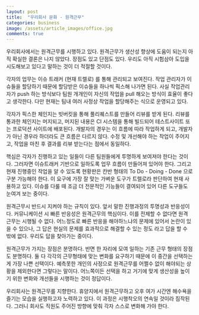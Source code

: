 ```yaml
---
layout: post
title:  "우리회사 문화 - 원격근무"
categories: business
image: /assets/article_images/office.jpg
comments: true
---
```


우리회사에서는 원격근무를 시행하고 있다. 원격근무가 생산성 향상에 도움이 되는지 아직 확실한 결론은 나지 않았다. 장점도 있고 단점도 있다. 우리도 아직 시험삼아 도입을 시도해보고 있다고 말하는 것이 더 적절할 것이다.

각자의 업무는 이슈 트래커 (현재 트렐로) 를 통해 관리되고 보여진다. 작업 관리자가 이슈들을 할당하기 때문에 할당받은 이슈들을 하나씩 픽스해 나가면 된다. 사실 작업관리자가 push 하는 방식보다 팀원 개개인이 자신의 작업을 pull 해오는 방식이 효율이 좋다고 생각한다. 다만 현재는 팀내  여러 사정상 작업을 할당해주는 식으로 운영되고 있다. 

각자가 픽스한 체인지는 빗버킷을 통해 풀리퀘스트를 만들어 리뷰를 받게 된다. 리뷰를 통과한 체인지는 머지되고, 머지된 내용은 CI 시스템을 통해 빌드되어 테스트사이트 또는 프로덕션 사이트에 배포된다. 개발자의 경우는 이 흐름에 따라 작업하게 되고, 개발자가 아닌 경우라 하더라도 큰 흐름은 다르지 않다. 수정 및 개선해야 하는 작업이 주어지고, 작업을 마친 후 결과를 리뷰 받는다는 점에서 동일하다.

핵심은 각자가 진행하고 있는 일들이 다른 팀원들에게 투명하게 보여져야 한다는 것이다. 그러자면 이슈트래커 기반으로 일하도록 업무 흐름이 만들어져 있어야 한다. 그리고 현재 진행중인 작업을 알 수 있도록 현황판은 칸반 형태의 To Do - Doing - Done 으로 구분 가능해야 한다. 이 요구에 가장 잘 맞는 가벼운 도구가 트렐로라 판단하여 현재 사용하고 있다. 이슈를 다룰 때 조금 더 전문적인 기능들이 결여되어 있어 다른 도구들도 눈여겨 보는 중이다.

원격근무시 반드시 지켜야 하는 규칙이 있다. 앞서 말한 진행과정의 투명성과 반응성이다. 커뮤니케이션 시 빠른 반응성은 원격근무의 핵심이다. 이를 전제할 수 없다면 원격 근무는 시행될 수 없다. 어느정도로 빠른 반응을 해야하느냐의 문제에 있어서 논란이 있을 수 있으나, 그 답은 현실의 문제를 효과적으로 해결할 수 있는 정도 라고 답을 할 수 밖에 없다. 우리도 답을 찾아가는 중이다.

원격근무가 가지는 장점은 분명하다. 반면 한 자리에 모여 일하는 기존 근무 형태의 장점도 분명하다. 둘 다 각각의 근무형태에 맞는 변화를 요구하기 때문에 이 중간을 선택하는게 가장 나쁜 선택이다. 예측못한 개인의 사정으로 원격근무를 어쩔수 없이 해야되는 상황을 제외한다면 그렇다는 말이다. 어느쪽이든 선택을 하고 거기에 맞게 생산성을 높이기 위한 변화와 개선들을 시행하는 것이 정답이다.

우리회사는 원격근무를 지향한다. 휴양지에서 원격근무하고 오후 여가 시간엔 해수욕을 즐기는 모습을 실행하고자 노력하고 있다. 이 과정은 시행착오의 연속일 것이라 짐작된다. 그러니 회사도 직원도 주어진 방향에 맞춰 각자 스스로 변화해 가야 한다.
